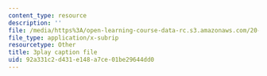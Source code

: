 ```yaml
---
content_type: resource
description: ''
file: /media/https%3A/open-learning-course-data-rc.s3.amazonaws.com/20-219-becoming-the-next-bill-nye-writing-and-hosting-the-educational-show-january-iap-2015/92a331c2d431e148a7ce01be29644dd0_KKj4FAMF1Bk.srt
file_type: application/x-subrip
resourcetype: Other
title: 3play caption file
uid: 92a331c2-d431-e148-a7ce-01be29644dd0
---
```

